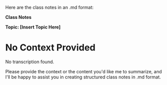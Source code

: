 Here are the class notes in an .md format:

**Class Notes**

**Topic: [Insert Topic Here]**

**No Context Provided**
=====================

No transcription found.

Please provide the context or the content you'd like me to summarize, and I'll be happy to assist you in creating structured class notes in .md format.